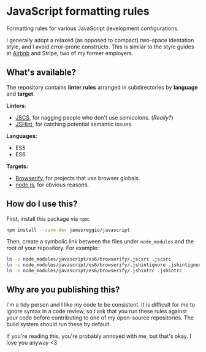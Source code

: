# JavaScript formatting rules

Formatting rules for various JavaScript development configurations.

I generally adopt a relaxed (as opposed to compact) two-space identation style,
and I avoid error-prone constructs. This is similar to the style guides at
[Airbnb](https://github.com/airbnb/javascript) and Stripe, two of my former
employers.

## What's available?

The repository contains **linter rules** arranged in subdirectories by
**language** and **target**.

**Linters**:

* [JSCS](http://jscs.info), for nagging people who don't use semicolons.
  (_Really?_)
* [JSHint](http://jshint.com/), for catching potential semantic issues.

**Languages:**

* ES5
* ES6

**Targets:**

* [Browserify](http://browserify.org), for projects that use browser globals.
* [node.js](http://nodejs.org), for obvious reasons.

## How do I use this?

First, install this package via `npm`:

```sh
npm install --save-dev jamesreggio/javascript
```

Then, create a symbolic link between the files under `node_modules` and the
root of your repository. For example:

```sh
ln -s node_modules/javascript/es6/browserify/.jscsrc .jscsrc
ln -s node_modules/javascript/es6/browserify/.jshintignore .jshintignore
ln -s node_modules/javascript/es6/browserify/.jshintrc .jshintrc
```

## Why are you publishing this?

I'm a tidy person and I like my code to be consistent. It is difficult for me
to ignore syntax in a code review, so I ask that you run these rules against
your code before contributing to one of my open-source repositories. The build
system should run these by default.

If you're reading this, you're probably annoyed with me, but that's okay. I
love you anyway <3
